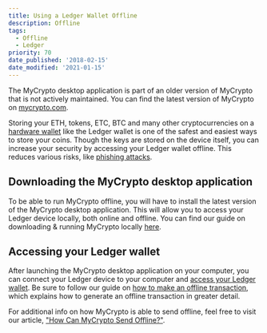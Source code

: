 ```yaml
---
title: Using a Ledger Wallet Offline
description: Offline
tags:
  - Offline
  - Ledger
priority: 70
date_published: '2018-02-15'
date_modified: '2021-01-15'
---
```


<Alert>

The MyCrypto desktop application is part of an older version of MyCrypto that is not actively maintained. You can find the latest version of MyCrypto on [mycrypto.com](https://mycrypto.com/).

</Alert>

Storing your ETH, tokens, ETC, BTC and many other cryptocurrencies on a [hardware wallet](/staying-safe/hardware-wallet-recommendations) like the Ledger wallet is one of the safest and easiest ways to store your coins. Though the keys are stored on the device itself, you can increase your security by accessing your Ledger wallet offline. This reduces various risks, like [phishing attacks](/staying-safe/common-scams/common-scams-overview).

## Downloading the MyCrypto desktop application

To be able to run MyCrypto offline, you will have to install the latest version of the MyCrypto desktop application. This will allow you to access your Ledger device locally, both online and offline. You can find our guide on downloading & running MyCrypto locally [here](/how-to/offline/how-to-run-mycrypto-offline-and-locally).

## Accessing your Ledger wallet

After launching the MyCrypto desktop application on your computer, you can connect your Ledger device to your computer and [access your Ledger wallet](/how-to/migrating/moving-from-mycrypto-to-ledger). Be sure to follow our guide on [how to make an offline transaction](/how-to/sending/how-to-make-an-offline-transaction), which explains how to generate an offline transaction in greater detail.

For additional info on how MyCrypto is able to send offline, feel free to visit our article, ["How Can MyCrypto Send Offline?"](/how-to/sending/how-to-make-an-offline-transaction).
